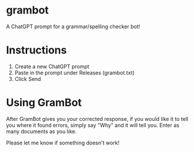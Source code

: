 # grambot
A ChatGPT prompt for a grammar/spelling checker bot!

# Instructions
1. Create a new ChatGPT prompt
2. Paste in the prompt under Releases (grambot.txt)
3. Click Send

# Using GramBot
After GramBot gives you your corrected response, if you would like it to tell you where it found errors, simply say "Why" and it will tell you.
Enter as many documents as you like.

Please let me know if something doesn't work!